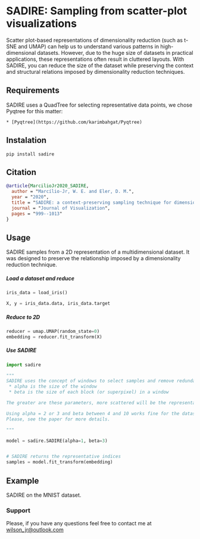 # SADIRE: Sampling from scatter-plot visualizations

Scatter plot-based representations of dimensionality reduction (such as t-SNE and UMAP) can help us to understand various patterns in high-dimensional datasets. However, due to the huge size of datasets in practical applications, these representations often result in cluttered layouts. With SADIRE, you can reduce the size of the dataset while preserving the context and structural relations imposed by dimensionality reduction techniques.


## Requirements
	
SADIRE uses a QuadTree for selecting representative data points, we chose Pyqtree for this matter:

	* [Pyqtree](https://github.com/karimbahgat/Pyqtree)

## Instalation

```
pip install sadire
```


## Citation

```BibTex
@article{MarcilioJr2020_SADIRE,
  author = "Marcílio-Jr, W. E. and Eler, D. M.",
  year = "2020",
  title = "SADIRE: a context-preserving sampling technique for dimensionality reduction visualizations",
  journal = "Journal of Visualization",
  pages = "999--1013"
}

```

## Usage 

SADIRE samples from a 2D representation of a multidimensional dataset. It was designed to preserve the relationship imposed by a dimensionality reduction technique.

##### Load a dataset and reduce 

```python
iris_data = load_iris()

X, y = iris_data.data, iris_data.target
```

##### Reduce to 2D

```python
reducer = umap.UMAP(random_state=0)
embedding = reducer.fit_transform(X)
```

##### Use SADIRE

```python
import sadire

"""
SADIRE uses the concept of windows to select samples and remove redundancy.
 * alpha is the size of the window
 * beta is the size of each block (or superpixel) in a window

The greater are these parameters, more scattered will be the representative data points. 

Using alpha = 2 or 3 and beta between 4 and 10 works fine for the datasets we have tested.
Please, see the paper for more details.

"""

model = sadire.SADIRE(alpha=1, beta=3)


# SADIRE returns the representative indices
samples = model.fit_transform(embedding)
```

## Example

SADIRE on the MNIST dataset.




### Support 

Please, if you have any questions feel free to contact me at wilson_jr@outlook.com